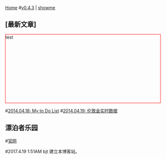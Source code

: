 [Home](..)
#[v0.4.3](https://github.com/littleflute/blog/edit/master/docs/readme.md) | [showme](https://littleflute.github.io/blog/docs)

<div id="blog"></div>
 
<script>

//<
function blogJS()
{
	this.fname	= "John";
  
	this.lname	= "Doe";
	this.age	= 25;
	this.home	= "home"; 
	this.songIndex	= 0;
	 
	this.songStr	= "";
	this.createHome = function (){
		var b = document.getElementById("blog");
		var h = document.createElement("div");
		h.id = this.home;
		b.appendChild(h);
    };

	this.createSongDbg = function(){
		var b = document.getElementById("blog");
		var s = document.createElement("div");
		s.id = "songDbg";
		b.appendChild(s);
	};
	this.createSongList = function (){
		var b = document.getElementById("blog");
		var s = document.createElement("div");
		s.id = "songList";
		b.appendChild(s);
    };
	this.setHome = function (){
		var h = document.getElementById(this.home);
		if(!h) return;
		h.style.border = "solid 1px red";
		h.style.color = "green";

    };
    this.onBtnTest = function(o)
    {
    	var id = "x" + o.parentElement.id;
      	var x = document.getElementById(id);
    	if(x.style.display == "none")
    	{
    		x.style.display = "block";
        	o.innerHTML = "-";
       	 o.style.color = "red";
    	}
    	else
    	{
    		x.style.display = "none";
        	o.innerHTML = "+";
        	o.style.color = "green";
    	}
    };
	this.showMe = function()
	{
		var x;
		var h = document.getElementById(this.home);
		if(!h) return; 
        var nID = 0;
		for(x in this)
		{
        	nID++;
            
			var d = document.createElement("div");
			d.id = nID;
            d.onFun = this.onBtnTest;
            d.innerHTML = x;
            var bt= "<button onclick='this.parentElement.onFun(this)'>";
            bt += "+</button>";
			d.innerHTML += bt;
            d.style.border = "solid 1px blue";
			d.style.color = "red";
			h.appendChild(d); 
            
			var v = document.createElement("div");
            v.id = "x" + nID;
			v.innerHTML = this[x];
			v.style.border = "solid 1px green";
			v.style.color = "black";
            v.style.display = "none";
			d.appendChild(v); 
		} 
	};
	this.showMe1 = function()
	{
		var x;
		var h = document.getElementById(this.home);
		if(!h) return;
		var s = "";
		for(x in this)
		{
			s += x + ":" +this[x] + "<br>";
		}
		h.innerHTML = s;
	};
	this.getSongSrc = function (n)
	{
		this.songIndex = n;
		var s = "https://littleflute.github.io/blog/html/songs/s00" + n + ".html";
		return s;
	};
	this.loadASong = function (src,p) {
		var xhttp = new XMLHttpRequest();
		xhttp.onreadystatechange = function() 
		{
			if (this.readyState == 4 && this.status == 200) 
			{
				p.parseSong(this.responseText,src);
			}
		};
		xhttp.open("GET", src, true);
		xhttp.send();
	};
	this.parseSong = function (txt,src)
	{
				var str = txt;
   				var pos = str.indexOf("scale=1.165199");
      
				document.getElementById("songDbg").innerHTML = pos;
				if(pos !=-1)
				{
					 this.songStr += this.songIndex;
					 this.songStr += ": ";
				     this.songStr += "<a href=' ";
					 this.songStr += src;
					 this.songStr += "'> ";
					 this.songStr += this.songIndex;
					 this.songStr += "</a>";
					 this.songStr += "<br>";
				     document.getElementById("songList").innerHTML = this.songStr;
					 this.loadASong(this.getSongSrc(this.songIndex+1),this);
				} 
	};
 
	this.v		= "0.0.9";
};
//>==class: blogJS==
 
var bj = new blogJS();
bj.createHome();
bj.createSongList();
bj.createSongDbg();
bj.setHome();
bj.showMe();

bj.loadASong(bj.getSongSrc(1),bj);
</script>

## [最新文章]
<div id="test" style="border:1px red solid;width:500px;height:220px;">test
</div>
<script>
getData("https://littleflute.github.io/blog/docs/2017/04/23");
function showData(s)
{	  
	document.getElementById("test").innerHTML=s;
}
function getData(src)
{
	var xmlhttp;
	if (window.XMLHttpRequest)
	{//"code for IE7+, Firefox, Chrome, Opera, Safari"
		xmlhttp = new XMLHttpRequest();
	}
	else
	{// code for IE6, IE5
		xmlhttp=new ActiveXObject("Microsoft.XMLHTTP");
	}
	xmlhttp.onreadystatechange=function()
	{
		if (xmlhttp.readyState==4 && xmlhttp.status==200)
		{
			showData(xmlhttp.responseText); 
		}
	}
	xmlhttp.open("GET",src,true);
	xmlhttp.send();
}
</script>

#[2014.04.18: My to Do List](2017/04/18)
#[2014.04.19: 伦敦金实时数据](2017/04/19)

## 漂泊者乐园
#[官网](http://www.beautifullover.org)

#2017.4.19 1:51AM bjt
建立本博客站。
